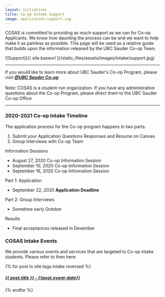 ```yaml
---
layout: initiatives
title: Co-op Intake Support
image: application-support.svg
---
```


COSAS is committed to providing as much support as we can for Co-op Applicants. We know how daunting the process can be and we want to help make it as painless as possible. This page will be used as a relative guide that builds upon the information released by the UBC Sauder Co-op Team. 

![Support]({{ site.baseurl }}/static_files/assets/images/intake/support.jpg)

* * *
If you would like to learn more about UBC Sauder's Co-op Program, please visit  **_[@UBC Sauder Co-op](https://mybcom.sauder.ubc.ca/career-experience/co-op-program)_**  
<br>
Note: COSAS is a student-run organization. If you have any administrative questions about the Co-op Program, please direct them to the UBC Sauder Co-op Office

* * *

### 2020-2021 Co-op Intake Timeline
The application process for the Co-op program happens in two parts. 
1. Submit your Application Questions Responses and Resume on Canvas
2. Group interviews with Co-op Team

Information Sessions
* August 27, 2020 Co-op Information Session
* September 10, 2020 Co-op Information Session
* September 16, 2020 Co-op Information Session

<!---->

Part 1: Application
* September 22, 2020 **Application Deadline**  

<!---->

Part 2: Group Interviews
* Sometime early October  

<!---->

Results
* Final acceptances released in Devember


### COSAS Intake Events  

We provide various events and services that are targeted to Co-op intake students. Please refer to then here: 

<div>
  {% for post in site.tags.intake reversed %}
      <a class="btn-primary card card-body row my-3 text-dark" href="{{ post.url }}">
        <h5>{{ post.title }} - {{post.event-date}}</h5>
      </a>
  {% endfor %}
</div>